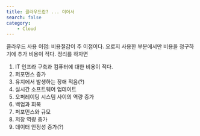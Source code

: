 ```yaml
---
title: 클라우드란? ... 이어서
search: false
category:
    - Cloud
---
```


클라우드 사용 이점:
비용절감이 주 이점이다. 오로지 사용한 부분에서만 비용을 청구하기에 추가 비용이 적다.
정리를 하자면
1. IT 인프라 구축과 컴퓨터에 대한 비용이 적다.
2. 퍼포먼스 증가
3. 유지에서 발생하는 장애 적음(?)
4. 실시간 소프트웨어 업데이트
5. 오퍼레이팅 시스템 사이의 역량 증가
6. 백업과 회복
7. 퍼포먼스와 규모
8. 저장 역량 증가
9. 데이터 안정성 증가(?)
